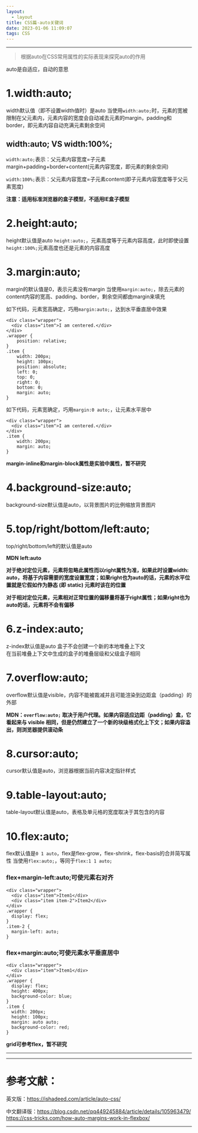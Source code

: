 ```yaml
---
layout:
  - layout
title: CSS篇-auto关键词
date: 2023-01-06 11:09:07
tags: CSS
---
```


---

> 根据auto在CSS常用属性的实际表现来探究auto的作用

auto是自适应，自动的意思

# 1.width:auto;
width默认值（即不设置width值时）是auto
当使用`width:auto;`时，元素的宽被限制在父元素内，元素内容的宽度会自动减去元素的margin，padding和border，即元素内容自动充满元素剩余空间

## width:auto; VS width:100%;
`width:auto;`表示：父元素内容宽度=子元素margin+padding+border+content(元素内容宽度，即元素的剩余空间)

`width:100%;`表示：父元素内容宽度=子元素content(即子元素内容宽度等于父元素宽度)

**注意：适用标准浏览器的盒子模型，不适用IE盒子模型**

# 2.height:auto;
height默认值是auto
`height:auto;`，元素高度等于元素内容高度，此时即使设置`height:100%;`元素高度也还是元素的内容高度

# 3.margin:auto;
margin的默认值是0，表示元素没有margin
当使用`margin:auto;`，除去元素的content内容的宽高、padding、border，剩余空间都由margin来填充

如下代码，元素宽高确定，巧用`margin:auto;`，达到水平垂直居中效果

```
<div class="wrapper">
  <div class="item">I am centered.</div>
</div>
.wrapper {
    position: relative;
}
.item {
    width: 200px;
    height: 100px;
    position: absolute;
    left: 0;
    top: 0;
    right: 0;
    bottom: 0;
    margin: auto;
}
```

如下代码，元素宽确定，巧用`margin:0 auto;`，让元素水平居中

```
<div class="wrapper">
  <div class="item">I am centered.</div>
</div>
.item {
    width: 200px;
    margin: auto;
}
```

**margin-inline和margin-block属性是实验中属性，暂不研究**

# 4.background-size:auto;
background-size默认值是auto，以背景图片的比例缩放背景图片

# 5.top/right/bottom/left:auto;
top/right/bottom/left的默认值是auto

**MDN** 
**left:auto**

**对于绝对定位元素，元素将忽略此属性而以right属性为准，如果此时设置width: auto，将基于内容需要的宽度设置宽度；如果right也为auto的话，元素的水平位置就是它假如作为静态 (即 static) 元素时该在的位置**

**对于相对定位元素，元素相对正常位置的偏移量将基于right属性；如果right也为auto的话，元素将不会有偏移**

# 6.z-index:auto;
z-index默认值是auto
盒子不会创建一个新的本地堆叠上下文  
在当前堆叠上下文中生成的盒子的堆叠层级和父级盒子相同

# 7.overflow:auto;
overflow默认值是visible，内容不能被裁减并且可能渲染到边距盒（padding）的外部

**MDN：`overflow:auto;`**
**取决于用户代理。如果内容适应边距（padding）盒，它看起来与 visible 相同，但是仍然建立了一个新的块级格式化上下文；如果内容溢出，则浏览器提供滚动条**

# 8.cursor:auto;
cursor默认值是auto，浏览器根据当前内容决定指针样式

# 9.table-layout:auto;
table-layout默认值是auto，表格及单元格的宽度取决于其包含的内容

# 10.flex:auto;
flex默认值是`0 1 auto`，flex是flex-grow，flex-shrink，flex-basis的合并简写属性
当使用`flex:auto;`，等同于`flex:1 1 auto;`

### flex+margin-left:auto;可使元素右对齐
```
<div class="wrapper">
  <div class="item">Item1</div>
  <div class="item item-2">Item2</div>
</div>
.wrapper {
  display: flex;
}
.item-2 {
  margin-left: auto;
}
```

### flex+margin:auto;可使元素水平垂直居中
```
<div class="wrapper">
  <div class="item">Item1</div>
</div>
.wrapper {
  display: flex;
  height: 400px;
  background-color: blue;
}
.item {
  width: 200px;
  height: 100px;
  margin: auto auto;
  background-color: red;
}
```

**grid可参考flex，暂不研究**

---

---

# 参考文献：  
英文版：https://ishadeed.com/article/auto-css/  

中文翻译版：https://blog.csdn.net/qq449245884/article/details/105963479/   
https://css-tricks.com/how-auto-margins-work-in-flexbox/  

---

